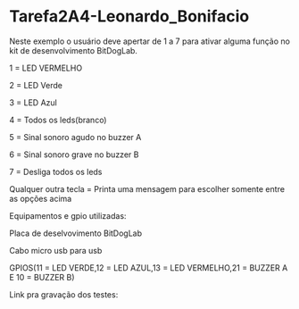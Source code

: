 # Tarefa2A4-Leonardo_Bonifacio
Neste exemplo o usuário deve apertar de 1 a 7 para ativar alguma função no kit de desenvolvimento BitDogLab.

1 = LED VERMELHO

2 = LED Verde

3 = LED Azul

4 = Todos os leds(branco)

5 = Sinal sonoro agudo no buzzer A

6 = Sinal sonoro grave no buzzer B

7 = Desliga todos os leds

Qualquer outra tecla = Printa uma mensagem para escolher somente entre as opções acima

Equipamentos e gpio utilizadas:

Placa de deselvovimento BitDogLab

Cabo micro usb para usb


GPIOS(11 = LED VERDE,12 = LED AZUL,13 = LED VERMELHO,21 = BUZZER A E 10 = BUZZER B)

Link pra gravação dos testes:  
